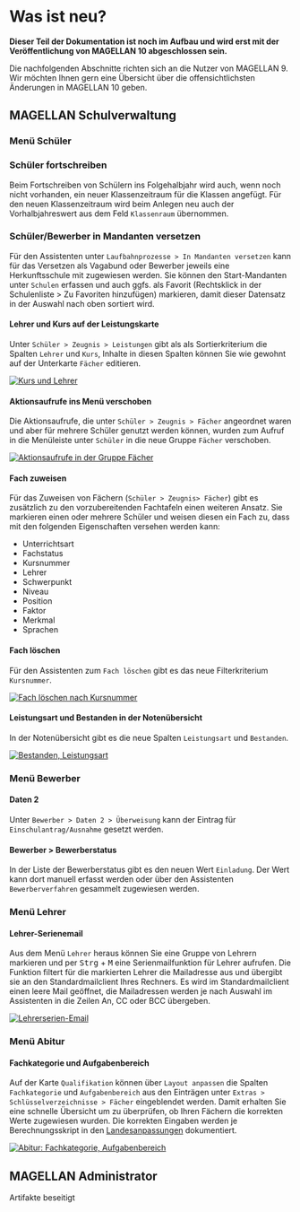 # Was ist neu?

[1]:/assets/images/neues/10.001.png "Abitur: Fachkategorie, Aufgabenbereich"
[2]:/assets/images/neues/10.002.png "Kurs und Lehrer"
[3]:/assets/images/neues/10.003.png "Bestanden, Leistungsart"
[4]:/assets/images/neues/10.004.png "Aktionsaufrufe in der Gruppe Fächer"
[5]:/assets/images/neues/10.005.png "Fach löschen nach Kursnummer"
[6]:/assets/images/neues/10.006.png "Lehrerserien-Email"

**Dieser Teil der Dokumentation ist noch im Aufbau und wird erst mit der Veröffentlichung von MAGELLAN 10 abgeschlossen sein.**

Die nachfolgenden Abschnitte richten sich an die Nutzer von MAGELLAN 9. Wir möchten Ihnen gern eine Übersicht über die offensichtlichsten Änderungen in MAGELLAN 10 geben.

## MAGELLAN Schulverwaltung

### Menü Schüler

### Schüler fortschreiben

Beim Fortschreiben von Schülern ins Folgehalbjahr wird auch, wenn noch nicht vorhanden, ein neuer Klassenzeitraum für die Klassen angefügt. Für den neuen Klassenzeitraum wird beim Anlegen neu auch der Vorhalbjahreswert aus dem Feld `Klassenraum` übernommen.

### Schüler/Bewerber in Mandanten versetzen

Für den Assistenten unter `Laufbahnprozesse > In Mandanten versetzen` kann für das Versetzen als Vagabund oder Bewerber jeweils eine Herkunftsschule mit zugewiesen werden. Sie können den Start-Mandanten unter `Schulen` erfassen und auch ggfs. als Favorit (Rechtsklick in der Schulenliste > Zu Favoriten hinzufügen) markieren, damit dieser Datensatz in der Auswahl nach oben sortiert wird.

#### Lehrer und Kurs auf der Leistungskarte

Unter `Schüler > Zeugnis > Leistungen` gibt als als Sortierkriterium die Spalten `Lehrer` und `Kurs`, Inhalte in diesen Spalten können Sie wie gewohnt auf der Unterkarte `Fächer` editieren.

[![Kurs und Lehrer][2]][2]

#### Aktionsaufrufe ins Menü verschoben

Die Aktionsaufrufe, die unter `Schüler > Zeugnis > Fächer` angeordnet waren und aber für mehrere Schüler genutzt werden können, wurden zum Aufruf in die Menüleiste unter `Schüler` in die neue Gruppe `Fächer` verschoben.

[![Aktionsaufrufe in der Gruppe Fächer][4]][4]

#### Fach zuweisen

Für das Zuweisen von Fächern (`Schüler > Zeugnis> Fächer`) gibt es zusätzlich zu den vorzubereitenden Fachtafeln einen weiteren Ansatz. Sie markieren einen oder mehrere Schüler und weisen diesen ein Fach zu, dass mit den folgenden Eigenschaften versehen werden kann:

* Unterrichtsart
* Fachstatus
* Kursnummer
* Lehrer
* Schwerpunkt
* Niveau
* Position
* Faktor
* Merkmal
* Sprachen

#### Fach löschen

Für den Assistenten zum `Fach löschen` gibt es das neue Filterkriterium `Kursnummer`.

[![Fach löschen nach Kursnummer][5]][5]

#### Leistungsart und Bestanden in der Notenübersicht

In der Notenübersicht gibt es die neue Spalten `Leistungsart` und `Bestanden`.

[![Bestanden, Leistungsart][3]][3]

### Menü Bewerber

#### Daten 2

Unter `Bewerber > Daten 2 > Überweisung` kann der Eintrag für  `Einschulantrag/Ausnahme` gesetzt werden.

#### Bewerber > Bewerberstatus

In der Liste der Bewerberstatus gibt es den neuen Wert `Einladung`. Der Wert kann dort manuell erfasst werden oder über den Assistenten `Bewerberverfahren` gesammelt zugewiesen werden.

### Menü Lehrer

#### Lehrer-Serienemail

Aus dem Menü `Lehrer` heraus können Sie eine Gruppe von Lehrern markieren und per <kbd>Strg</kbd> + <kbd>M</kbd> eine Serienmailfunktion für Lehrer aufrufen. Die Funktion filtert für die markierten Lehrer die Mailadresse aus und übergibt sie an den Standardmailclient Ihres Rechners. Es wird im Standardmailclient einen leere Mail geöffnet, die Mailadressen werden je nach Auswahl im Assistenten in die Zeilen An, CC oder BCC übergeben.

[![Lehrerserien-Email][6]][6]

### Menü Abitur

#### Fachkategorie und Aufgabenbereich

Auf der Karte `Qualifikation` können über `Layout anpassen` die Spalten `Fachkategorie` und `Aufgabenbereich` aus den Einträgen unter `Extras > Schlüsselverzeichnisse > Fächer` eingeblendet werden. Damit erhalten Sie eine schnelle Übersicht um zu überprüfen, ob Ihren Fächern die korrekten Werte zugewiesen wurden. Die korrekten Eingaben werden je Berechnungsskript in den [Landesanpassungen](https://doc.la.stueber.de/skriptueberblick/) dokumentiert.

[![Abitur: Fachkategorie, Aufgabenbereich][1]][1]

## MAGELLAN Administrator

Artifakte beseitigt


